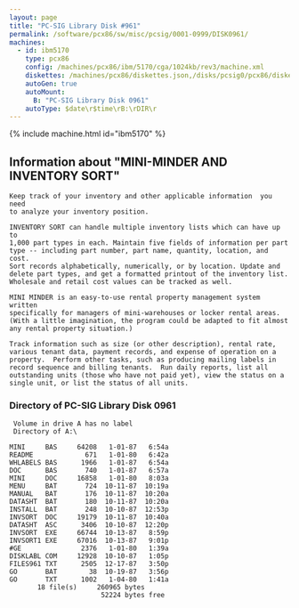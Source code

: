```yaml
---
layout: page
title: "PC-SIG Library Disk #961"
permalink: /software/pcx86/sw/misc/pcsig/0001-0999/DISK0961/
machines:
  - id: ibm5170
    type: pcx86
    config: /machines/pcx86/ibm/5170/cga/1024kb/rev3/machine.xml
    diskettes: /machines/pcx86/diskettes.json,/disks/pcsig0/pcx86/diskettes.json
    autoGen: true
    autoMount:
      B: "PC-SIG Library Disk 0961"
    autoType: $date\r$time\rB:\rDIR\r
---
```


{% include machine.html id="ibm5170" %}

## Information about "MINI-MINDER AND INVENTORY SORT"

    Keep track of your inventory and other applicable information  you need
    to analyze your inventory position.
    
    INVENTORY SORT can handle multiple inventory lists which can have up to
    1,000 part types in each. Maintain five fields of information per part
    type -- including part number, part name, quantity, location, and cost.
    Sort records alphabetically, numerically, or by location. Update and
    delete part types, and get a formatted printout of the inventory list.
    Wholesale and retail cost values can be tracked as well.
    
    MINI MINDER is an easy-to-use rental property management system written
    specifically for managers of mini-warehouses or locker rental areas.
    (With a little imagination, the program could be adapted to fit almost
    any rental property situation.)
    
    Track information such as size (or other description), rental rate,
    various tenant data, payment records, and expense of operation on a
    property.  Perform other tasks, such as producing mailing labels in
    record sequence and billing tenants.  Run daily reports, list all
    outstanding units (those who have not paid yet), view the status on a
    single unit, or list the status of all units.

### Directory of PC-SIG Library Disk 0961

     Volume in drive A has no label
     Directory of A:\

    MINI     BAS     64208   1-01-87   6:54a
    README             671   1-01-80   6:42a
    WHLABELS BAS      1966   1-01-87   6:54a
    DOC      BAS       740   1-01-87   6:57a
    MINI     DOC     16858   1-01-80   8:03a
    MENU     BAT       724  10-11-87  10:19a
    MANUAL   BAT       176  10-11-87  10:20a
    DATASHT  BAT       180  10-11-87  10:20a
    INSTALL  BAT       248  10-10-87  12:53p
    INVSORT  DOC     19179  10-11-87  10:40a
    DATASHT  ASC      3406  10-10-87  12:20p
    INVSORT  EXE     66744  10-13-87   8:59p
    INVSORT1 EXE     67016  10-13-87   9:01p
    #GE               2376   1-01-80   1:39a
    DISKLABL COM     12928  10-10-87   1:05p
    FILES961 TXT      2505  12-17-87   3:50p
    GO       BAT        38  10-19-87   3:56p
    GO       TXT      1002   1-04-80   1:41a
           18 file(s)     260965 bytes
                           52224 bytes free
